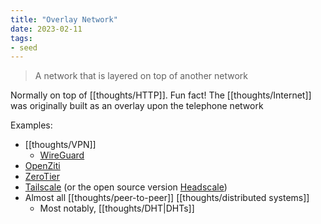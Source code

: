 ```yaml
---
title: "Overlay Network"
date: 2023-02-11
tags:
- seed
---
```


> A network that is layered on top of another network

Normally on top of [[thoughts/HTTP]]. Fun fact! The [[thoughts/Internet]] was originally built as an overlay upon the telephone network

Examples:
- [[thoughts/VPN]]
	- [WireGuard](https://www.wireguard.com/)
- [OpenZiti](https://docs.openziti.io/#build-a-network)
- [ZeroTier](https://github.com/zerotier/ZeroTierOne)
- [Tailscale](https://tailscale.com/) (or the open source version [Headscale](https://github.com/juanfont/headscale/))
- Almost all [[thoughts/peer-to-peer]] [[thoughts/distributed systems]]
	- Most notably, [[thoughts/DHT|DHTs]]